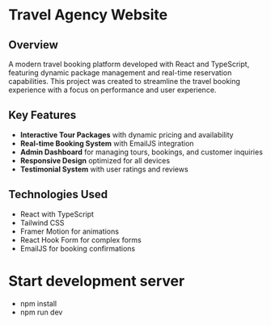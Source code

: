 # Travel Agency Website

## Overview
A modern travel booking platform developed with React and TypeScript, featuring dynamic package management and real-time reservation capabilities. This project was created to streamline the travel booking experience with a focus on performance and user experience.

## Key Features
- **Interactive Tour Packages** with dynamic pricing and availability
- **Real-time Booking System** with EmailJS integration
- **Admin Dashboard** for managing tours, bookings, and customer inquiries
- **Responsive Design** optimized for all devices
- **Testimonial System** with user ratings and reviews

## Technologies Used
- React with TypeScript
- Tailwind CSS
- Framer Motion for animations
- React Hook Form for complex forms
- EmailJS for booking confirmations

# Start development server
- npm install
- npm run dev 
